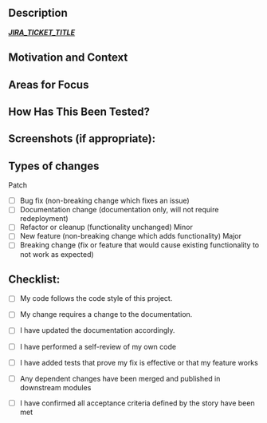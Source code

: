 <!--- Provide a general summary of your changes in the Title above -->

## Description

<!--- Give a summary of the change. -->

<!-- insert jira markdown link with title -->
[___JIRA_TICKET_TITLE___](//jira_url)

## Motivation and Context

<!--- Why is this change required? What problem does it solve? -->

## Areas for Focus

<!--- if applicable, call out areas where you think a reviewer should give extra focus --->
<!--- perhaps an edge case scenario you're not sure how to handle, a design decision you made because you weren't sure what the right decision was, a test that you notice fails sometimes, etc --->

## How Has This Been Tested?

<!--- Describe how you tested your changes (including automated tests run and manual testing done) in enough detail that a reviewer can reproduce. -->

## Screenshots (if appropriate):

## Types of changes

<!--- What types of changes does your code introduce? Put an `x` in all the boxes that apply: -->
Patch

- [ ] Bug fix (non-breaking change which fixes an issue)
- [ ] Documentation change (documentation only, will not require redeployment)
- [ ] Refactor or cleanup (functionality unchanged)
  Minor
- [ ] New feature (non-breaking change which adds functionality)
  Major
- [ ] Breaking change (fix or feature that would cause existing functionality to not work as expected)

## Checklist:

<!--- Go over all the following points, and put an `x` in all the boxes that apply. -->
<!--- If any do not apply, leave a description indicating why -->

- [ ] My code follows the code style of this project.
- [ ] My change requires a change to the documentation.
- [ ] I have updated the documentation accordingly.
- [ ] I have performed a self-review of my own code
- [ ] I have added tests that prove my fix is effective or that my feature works
- [ ] Any dependent changes have been merged and published in downstream modules

- [ ] I have confirmed all acceptance criteria defined by the story have been met